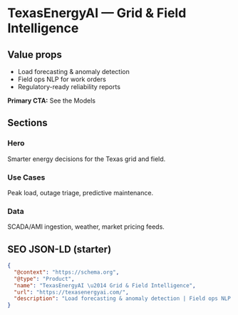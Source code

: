 # TexasEnergyAI — Grid & Field Intelligence
## Value props
- Load forecasting & anomaly detection
- Field ops NLP for work orders
- Regulatory-ready reliability reports

**Primary CTA:** See the Models

## Sections
### Hero
Smarter energy decisions for the Texas grid and field.

### Use Cases
Peak load, outage triage, predictive maintenance.

### Data
SCADA/AMI ingestion, weather, market pricing feeds.

## SEO JSON-LD (starter)
```json
{
  "@context": "https://schema.org",
  "@type": "Product",
  "name": "TexasEnergyAI \u2014 Grid & Field Intelligence",
  "url": "https://texasenergyai.com/",
  "description": "Load forecasting & anomaly detection | Field ops NLP for work orders | Regulatory-ready reliability reports"
}
```

